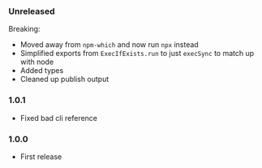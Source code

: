 ### Unreleased

Breaking:

- Moved away from `npm-which` and now run `npx` instead
- Simplified exports from `ExecIfExists.run` to just `execSync` to match up with node
- Added types
- Cleaned up publish output

### 1.0.1

- Fixed bad cli reference

### 1.0.0

- First release
